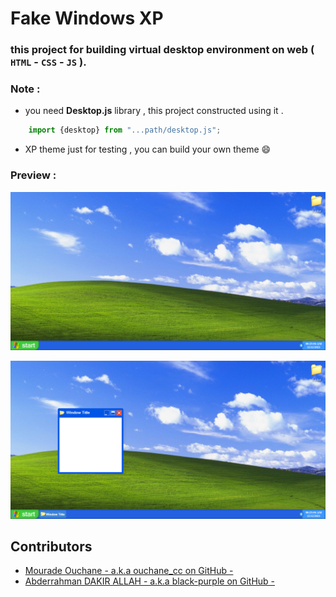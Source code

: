 # Fake Windows XP

### this project for building virtual desktop environment on web ( ```HTML``` - ```CSS``` - ```JS``` ).

### Note : 
- you need **Desktop.js** library , this project constructed using it .
```js
    import {desktop} from "...path/desktop.js";
```
- XP theme just for testing , you can build your own theme :smile:

### Preview :

![Preview Image 1](./previews/ss1.png)

![Preview Image 2](./previews/ss2.png)

## Contributors

* [Mourade Ouchane - a.k.a  ouchane_cc on GitHub -](https://github.com/Mouradouchane)
* [Abderrahman DAKIR ALLAH - a.k.a  black-purple on GitHub -](https://github.com/black-purple)
